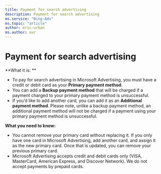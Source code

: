 ```yaml
---
title: Payment for search advertising
description: Payment for search advertising
ms.service: "Bing-Ads"
ms.topic: "article"
author: eric-urban
ms.author: eur
---
```


# Payment for search advertising

**What it is: **
- To pay for search advertising in Microsoft Advertising, you must have a credit or debit card as your **Primary payment method**.
- You can add a **Backup payment method** that will be charged if a payment charged to your primary payment method is unsuccessful.
- If you’d like to add another card, you can add it as an **Additional payment method**. Please note, unlike a backup payment method, an additional payment method will not be charged if a payment using your primary payment method is unsuccessful.

**What you need to know:**
- You cannot remove your primary card without replacing it. If you only have one card in Microsoft Advertising, add another card, and assign it as the new primary card. Once that is updated, you can remove your previous primary card.
- Microsoft Advertising accepts credit and debit cards only (VISA, MasterCard, American Express, and Discover Network). We do not accept payments by prepaid cards.


